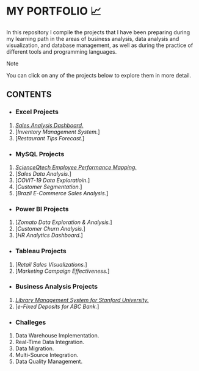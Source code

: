 # MY PORTFOLIO 📈

In this repository I compile the projects that I have been preparing during my learning path in the areas of business analysis, data analysis and visualization, and database management, as well as during the practice of different tools and programming languages.

> [!NOTE]
> You can click on any of the projects below to explore them in more detail.

## CONTENTS
* ### Excel Projects
1. [*Sales Analysis Dashboard.*](https://github.com/KaroLili1/myBAPortfolio.com/tree/main/Excel%20Projects#sales-analysis-dashboard)
2. [*Inventory Management System.*]
3. [*Restaurant Tips Forecast.*]

* ### MySQL Projects
1. [*ScienceQtech Employee Performance Mapping.*](https://github.com/KaroLili1/myBAPortfolio.com/blob/main/MySQL/README.md#employee-performance-metrics--)
2. [*Sales Data Analysis.*]
3. [*COVIT-19 Data Exploratioin.*]
4. [*Customer Segmentation.*]
5. [*Brazil E-Commerce Sales Analysis.*]

* ### Power BI Projects
1. [*Zomato Data Exploration & Analysis.*]
2. [*Customer Churn Analysis.*]
3. [*HR Analytics Dashboard.*]

* ### Tableau Projects
1. [*Retail Sales Visualizations.*]
2. [*Marketing Campaign Effectiveness.*]

* ### Business Analysis Projects
1. [*Library Management System for Stanford University.*](https://github.com/KaroLili1/myBAPortfolio.com/blob/main/BA_Projects/README.md#library-management-system-for-stanford-university)
2. [*e-Fixed Deposits for ABC Bank.*]

* ### Challeges
1. Data Warehouse Implementation.
2. Real-Time Data Integration.
3. Data Migration.
4. Multi-Source Integration.
5. Data Quality Management.
